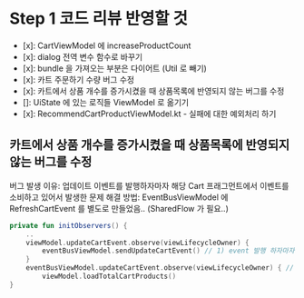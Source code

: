 # Step 1 코드 리뷰 반영할 것

- [x]: CartViewModel 에 increaseProductCount
- [x]: dialog 전역 변수 함수로 바꾸기
- [x]: bundle 을 가져오는 부분은 다이어트 (Util 로 빼기)
- [x]: 카트 주문하기 수량 버그 수정
- [x]: 카트에서 상품 개수를 증가시켰을 때 상품목록에 반영되지 않는 버그를 수정
- []: UiState 에 있는 로직들 ViewModel 로 옮기기
- [x]: RecommendCartProductViewModel.kt - 실패에 대한 예외처리 하기

## 카트에서 상품 개수를 증가시켰을 때 상품목록에 반영되지 않는 버그를 수정
버그 발생 이유: 업데이트 이벤트를 발행하자마자 해당 Cart 프래그먼트에서 이벤트를 소비하고 있어서 발생한 문제
해결 방법: EventBusViewModel 에 RefreshCartEvent 를 별도로 만들었음.. (SharedFlow 가 필요..)

```kotlin
private fun initObservers() {
    ..
    viewModel.updateCartEvent.observe(viewLifecycleOwner) {
        eventBusViewModel.sendUpdateCartEvent() // 1) event 발행 하자마자
    }
    eventBusViewModel.updateCartEvent.observe(viewLifecycleOwner) { // 2) 얘가 받아서 소비함..
        viewModel.loadTotalCartProducts()
}
```